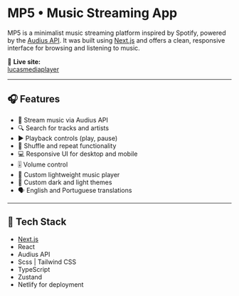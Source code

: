 # MP5 • Music Streaming App

MP5 is a minimalist music streaming platform inspired by Spotify, powered by the [Audius API](https://audius.org/). It was built using [Next.js](https://nextjs.org/) and offers a clean, responsive interface for browsing and listening to music.

🔗 **Live site:**  
[lucasmediaplayer](https://lucasmediaplayer.netlify.app/)

---

## 🎧 Features

- 🎵 Stream music via Audius API  
- 🔍 Search for tracks and artists  
- ▶️ Playback controls (play, pause)  
- 🔀 Shuffle and repeat functionality  
- 💻 Responsive UI for desktop and mobile  
- 🎚️ Volume control  
- 🎨 Custom lightweight music player
- 🎨 Custom dark and light themes
- 🗣️ English and Portuguese translations

---

## 🚀 Tech Stack

- [Next.js](https://nextjs.org/)
- React
- Audius API
- Scss | Tailwind CSS
- TypeScript
- Zustand
- Netlify for deployment
